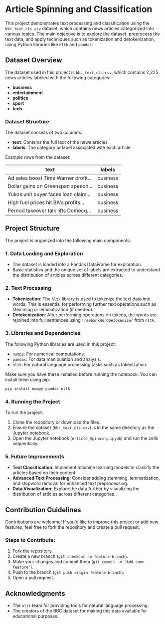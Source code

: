 # Article Spinning and Classification

This project demonstrates text processing and classification using the `bbc_text_cls.csv` dataset, which contains news articles categorized into various topics. The main objective is to explore the dataset, preprocess the text data, and apply techniques such as tokenization and detokenization, using Python libraries like `nltk` and `pandas`.

## Dataset Overview

The dataset used in this project is `bbc_text_cls.csv`, which contains 2,225 news articles labeled with the following categories:

- **business**
- **entertainment**
- **politics**
- **sport**
- **tech**

### Dataset Structure

The dataset consists of two columns:

- **text**: Contains the full text of the news articles.
- **labels**: The category or label associated with each article.

Example rows from the dataset:

| text                                                                 | labels      |
|----------------------------------------------------------------------|-------------|
| Ad sales boost Time Warner profit...                                 | business    |
| Dollar gains on Greenspan speech...                                  | business    |
| Yukos unit buyer faces loan claim...                                 | business    |
| High fuel prices hit BA's profits...                                 | business    |
| Pernod takeover talk lifts Domecq...                                 | business    |

## Project Structure

The project is organized into the following main components:

### 1. Data Loading and Exploration

- The dataset is loaded into a Pandas DataFrame for exploration.
- Basic statistics and the unique set of labels are extracted to understand the distribution of articles across different categories.

### 2. Text Processing

- **Tokenization**: The `nltk` library is used to tokenize the text data into words. This is essential for performing further text operations such as stemming or lemmatization (if needed).
- **Detokenization**: After performing operations on tokens, the words are rejoined into full sentences using `TreebankWordDetokenizer` from `nltk`.

### 3. Libraries and Dependencies

The following Python libraries are used in this project:

- `numpy`: For numerical computations.
- `pandas`: For data manipulation and analysis.
- `nltk`: For natural language processing tasks such as tokenization.

Make sure you have these installed before running the notebook. You can install them using pip:

```bash
pip install numpy pandas nltk
```

### 4. Running the Project

To run the project:

1. Clone the repository or download the files.
2. Ensure the dataset (`bbc_text_cls.csv`) is in the same directory as the Jupyter notebook.
3. Open the Jupyter notebook (`Article_Spinning.ipynb`) and run the cells sequentially.

### 5. Future Improvements

- **Text Classification**: Implement machine learning models to classify the articles based on their content.
- **Advanced Text Processing**: Consider adding stemming, lemmatization, and stopword removal for enhanced text preprocessing.
- **Data Visualization**: Explore the data further by visualizing the distribution of articles across different categories.

## Contribution Guidelines

Contributions are welcome! If you'd like to improve this project or add new features, feel free to fork the repository and create a pull request.

### Steps to Contribute:

1. Fork the repository.
2. Create a new branch (`git checkout -b feature-branch`).
3. Make your changes and commit them (`git commit -m 'Add some feature'`).
4. Push to the branch (`git push origin feature-branch`).
5. Open a pull request.

## Acknowledgments

- The `nltk` team for providing tools for natural language processing.
- The creators of the BBC dataset for making this data available for educational purposes.
